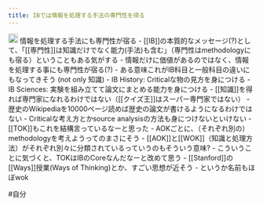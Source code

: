 ```yaml
---
title: IBでは情報を処理する手法の専門性を得る
---
```


<img src='https://scrapbox.io/api/pages/blu3mo-public/public/icon' alt='public.icon' height="19.5"/>
情報を処理する手法にも専門性が宿る
- [[IB]]の本質的なメッセージ(?)として、「[[専門性]]は知識だけでなく能力(手法)も含む」（専門性はmethodologyにも宿る）ということもある気がする
    - 情報だけに価値があるのではなく、情報を処理する事にも専門性が宿る(?)
    - ある意味これがIB科目と一般科目の違いにもなってきそう (not only 知識)
        - IB History: Criticalな物の見方を身につける
        - IB Sciences: 実験を組み立てて論文にまとめる能力を身につける
    - [[知識]]を得れば専門家になれるわけではない（[[クイズ王]]はスーパー専門家ではない）
        - 歴史のWikipediaを10000ページ読めば歴史の論文が書けるようになるわけではない
        - Criticalな考え方とかsource analysisの方法も身につけないといけない
    - [[TOK]]もこれを結構言っているなーと思った
        - AOKごとに、（それぞれ別の）methodologyを考えようってのまさにそう
        - [[AOK]]と[[WOK]]（知識と処理方法）がそれぞれ別々に分類されているっていうのもそういう意味?
        - こういうことに気づくと、TOKはIBのCoreなんだなーと改めて思う
    - [[Stanford]]の[[Ways]]授業(Ways of Thinking)とか、すごい思想が近そう
        - というか名前もほぼwok

\#自分
